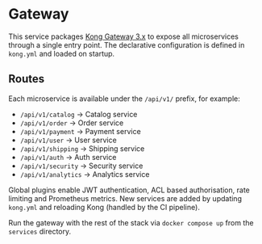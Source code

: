 # Gateway

This service packages [Kong Gateway 3.x](https://docs.konghq.com/gateway/) to expose all microservices through a single entry point.
The declarative configuration is defined in `kong.yml` and loaded on startup.

## Routes
Each microservice is available under the `/api/v1/` prefix, for example:

- `/api/v1/catalog` → Catalog service
- `/api/v1/order` → Order service
- `/api/v1/payment` → Payment service
- `/api/v1/user` → User service
- `/api/v1/shipping` → Shipping service
- `/api/v1/auth` → Auth service
- `/api/v1/security` → Security service
- `/api/v1/analytics` → Analytics service

Global plugins enable JWT authentication, ACL based authorisation, rate limiting and Prometheus metrics. New services are added by updating `kong.yml` and reloading Kong (handled by the CI pipeline).

Run the gateway with the rest of the stack via `docker compose up` from the `services` directory.
